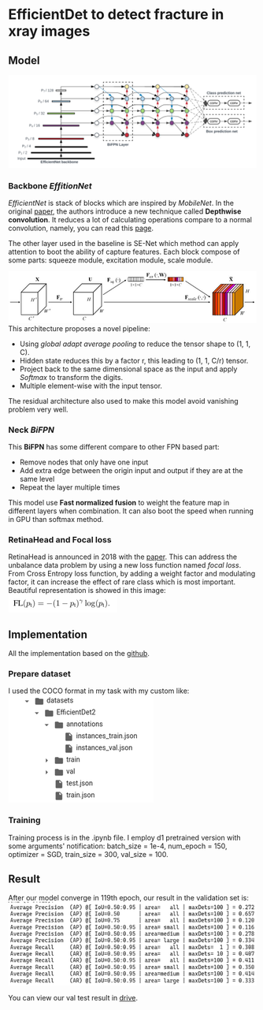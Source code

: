 # EfficientDet to detect fracture in xray images 

## Model
![Illustrate_model](./image/Illustrate_model.png)

### Backbone _*EffitionNet*_
*_EfficientNet_* is stack of blocks which are inspired by *_MobileNet_*. In the original [paper](https://arxiv.org/abs/1704.04861v1),
the authors introduce a new technique called **Depthwise convolution**. It reduces a lot of calculating operations compare to a
normal convolution, namely, you can read this [page](https://towardsdatascience.com/review-mobilenetv1-depthwise-separable-convolution-light-weight-model-a382df364b69).

The other layer used in the baseline is SE-Net which method can apply attention to boot the ability of capture features.
Each block compose of some parts: squeeze module, excitation module, scale module.

![SENet](./image/SE-pipeline.jpg)
This architecture proposes a novel pipeline:
    
- Using *_global adapt average pooling_* to reduce the tensor shape to (1, 1, C).
- Hidden state reduces this by a factor r, this leading to (1, 1, C/r) tensor.
- Project back to the same dimensional space as the input and apply *_Softmax_* to transform the digits.
- Multiple element-wise with the input tensor.

The residual architecture also used to make this model avoid vanishing problem very well.

### Neck _*BiFPN*_
This **BiFPN** has some different compare to other FPN based part:

- Remove nodes that only have one input
- Add extra edge between the origin input and output if they are at the same level
- Repeat the layer multiple times

This model use **Fast normalized fusion** to weight the feature map in different layers when combination. It can also boot the speed when running in GPU than softmax method.

### RetinaHead and Focal loss
RetinaHead is announced in 2018 with the [paper](https://arxiv.org/pdf/1708.02002v2.pdf). This can address the unbalance data problem by using a new loss function named *_focal loss_*.
From Cross Entropy loss function, by adding a weight factor and modulating factor, it can increase the effect of rare class which is most
important. Beautiful representation is showed in this image:![focal loss](image/focal_loss.png)

## Implementation
All the implementation based on the [github](https://github.com/zylo117/Yet-Another-EfficientDet-Pytorch.git).
### Prepare dataset
I used the COCO format in my task with my custom like: ![](image/dataset.png)
### Training 
Training process is in the .ipynb file. I employ d1 pretrained version with some arguments' notification: batch_size = 1e-4, num_epoch = 150, optimizer = SGD, train_size = 300, val_size = 100.

## Result
After our model converge in 119th epoch, our result in the validation set is: 
![](image/result.png)

You can view our val test result in [drive](https://drive.google.com/drive/folders/1aMYegRlJfjEbG3A1e5lfU3Wkb1mMm_Yu?usp=sharing).
